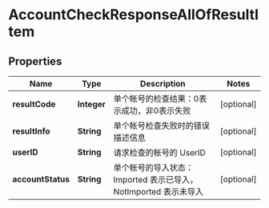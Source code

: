 

# AccountCheckResponseAllOfResultItem


## Properties

| Name | Type | Description | Notes |
|------------ | ------------- | ------------- | -------------|
|**resultCode** | **Integer** | 单个帐号的检查结果：0表示成功，非0表示失败 |  [optional] |
|**resultInfo** | **String** | 单个帐号检查失败时的错误描述信息 |  [optional] |
|**userID** | **String** | 请求检查的帐号的 UserID |  [optional] |
|**accountStatus** | **String** | 单个帐号的导入状态：Imported 表示已导入，NotImported 表示未导入 |  [optional] |



